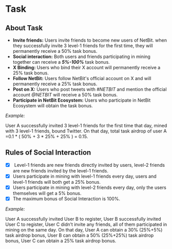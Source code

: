 # Task

## About Task

* **Invite friends:** Users invite friends to become new users of NetBit. when they successfully invite 3 level-1 friends for the first time, they will permanently receive a 50% task bonus.&#x20;
* **Social interaction:** Both users and friends participating in mining together can receive a _**5%-100%**_ task bonus.&#x20;
* **X Binding:** Users who bind their X account will permanently receive a 25% task bonus.&#x20;
* **Follow NetBit:** Users follow NetBit's official account on X and will permanently receive a 25% task bonus.
* **Post on X:** Users who post tweets with _#NETBIT_ and mention the official account _@NETBIT_ will receive a 50% task bonus.&#x20;
* **Participate in NetBit Ecosystem:** Users who participate in NetBit Ecosystem will obtain the task bonus.&#x20;

_Example:_&#x20;

User A successfully invited 3 level-1 friends for the first time that day, mined with 3 level-1 friends, bound Twitter. On that day, total task airdrop of user A =0.1 \* ( 50% + 3 \* 25% + 25% ) = 0.15.

## Rules of Social Interaction&#x20;

* [x] &#x20;Level-1 friends are new friends directly invited by users, level-2 friends are new friends invited by the level-1 friends.
* [x] Users participate in mining with level-1 friends every day, users and  level-1 friends will both get a 25% bonus.&#x20;
* [x] Users participate in mining with level-2 friends every day, only the users themselves will get a 5% bonus.&#x20;
* [x] The maximum bonus of Social Interaction is 100%.

_Example:_&#x20;

User A successfully invited User B to register, User B successfully invited User C to register, User C didn’t invite any friends, all of them participated in mining on the same day. On that day, User A can obtain a 30% (25%+5%) task airdrop bonus, User B can obtain a 50% (25%+25%) task airdrop bonus, User C can obtain a 25% task airdrop bonus.

